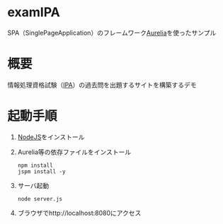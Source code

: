 # examIPA
SPA（SinglePageApplication）のフレームワーク[Aurelia](http://aurelia.io/)を使ったサンプル

# 概要
情報処理資格試験（[IPA](https://www.ipa.go.jp/)）の過去問を出題するサイトを構築するデモ

# 起動手順
1. [NodeJS](http://nodejs.org/)をインストール
2. Aurelia等の依存ファイルをインストール
  
    ```shell
    npm install
    jspm install -y
    ```

3. サーバ起動

    ```shell
    node server.js
    ```
  
4. ブラウザでhttp://localhost:8080にアクセス

